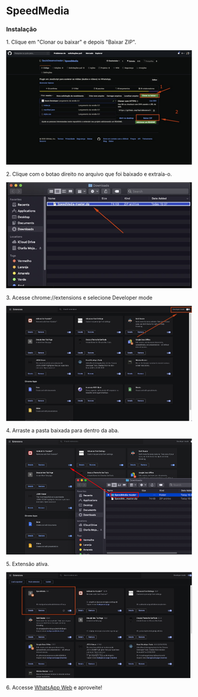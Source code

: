 <h1>SpeedMedia</h1>
<h3>Instalação</h3>
<p>1. Clique em "Clonar ou baixar" e depois "Baixar ZIP".</p>
<img src="./images/img1.jpeg" style='max-width: 100%;' />
<p>2. Clique com o botao direito no arquivo que foi baixado e extraía-o.</p>
<img src='./images/img2.jpeg' style='max-width: 100%;' />
<p>3. Acesse chrome://extensions e selecione Developer mode</p>
<img src='./images/img3.jpeg' style='max-width: 100%;' />
<p>4. Arraste a pasta baixada para dentro da aba.</p>
<img src='./images/img4.png' style='max-width: 100%;' />
<p>5. Extensão ativa.</p>
<img src='./images/img5.jpeg' style='max-width: 100%;' />
<p>6. Accesse <a href='https://web.whatsapp.com/'>WhatsApp Web</a> e aproveite!</p>
